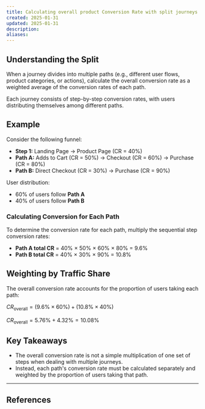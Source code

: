 ```yaml
---
title: Calculating overall product Conversion Rate with split journeys
created: 2025-01-31
updated: 2025-01-31
description: 
aliases: 
---
```


## Understanding the Split

When a journey divides into multiple paths (e.g., different user flows, product categories, or actions), calculate the overall conversion rate as a weighted average of the conversion rates of each path.

Each journey consists of step-by-step conversion rates, with users distributing themselves among different paths. 


## Example 

Consider the following funnel:

- **Step 1:** Landing Page → Product Page (CR = 40%)
- **Path A:** Adds to Cart (CR = 50%) → Checkout (CR = 60%) → Purchase (CR = 80%)
- **Path B:** Direct Checkout (CR = 30%) → Purchase (CR = 90%)

User distribution:

- 60% of users follow **Path A**
- 40% of users follow **Path B**

### Calculating Conversion for Each Path

To determine the conversion rate for each path, multiply the sequential step conversion rates:

- **Path A total CR** = 40% × 50% × 60% × 80% = 9.6%
- **Path B total CR** = 40% × 30% × 90% = 10.8%

## Weighting by Traffic Share

The overall conversion rate accounts for the proportion of users taking each path:

$CR_{\text{overall}} = (9.6\% \times 60\%) + (10.8\% \times 40\%)$

$CR_{\text{overall}} = 5.76\% + 4.32\% = 10.08\%$

## Key Takeaways

- The overall conversion rate is not a simple multiplication of one set of steps when dealing with multiple journeys.
- Instead, each path's conversion rate must be calculated separately and weighted by the proportion of users taking that path.

---
## References
